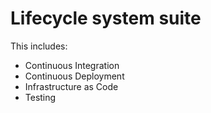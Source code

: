 # Lifecycle system suite

This includes:

- Continuous Integration
- Continuous Deployment
- Infrastructure as Code
- Testing


